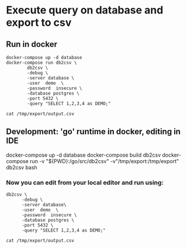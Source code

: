 # Execute query on database and export to csv

## Run in docker

    docker-compose up -d database
    docker-compose run db2csv \
            db2csv \
            -debug \
            -server database \
            -user  demo  \
            -password  insecure \
            -database postgres \
            -port 5432 \
            -query "SELECT 1,2,3,4 as DEMO;"

    cat /tmp/export/output.csv

## Development: 'go' runtime in docker, editing in IDE

  docker-compose up -d database
  docker-compose build db2csv
  docker-compose run -v "${PWD}:/go/src/db2csv" -v"/tmp/export:/tmp/export" db2csv bash

  ### Now you can edit from your local editor and run using:
    db2csv \
          -debug \
          -server database\
          -user  demo  \
          -password  insecure \
          -database postgres \
          -port 5432 \
          -query "SELECT 1,2,3,4 as DEMO;"

    cat /tmp/export/output.csv
